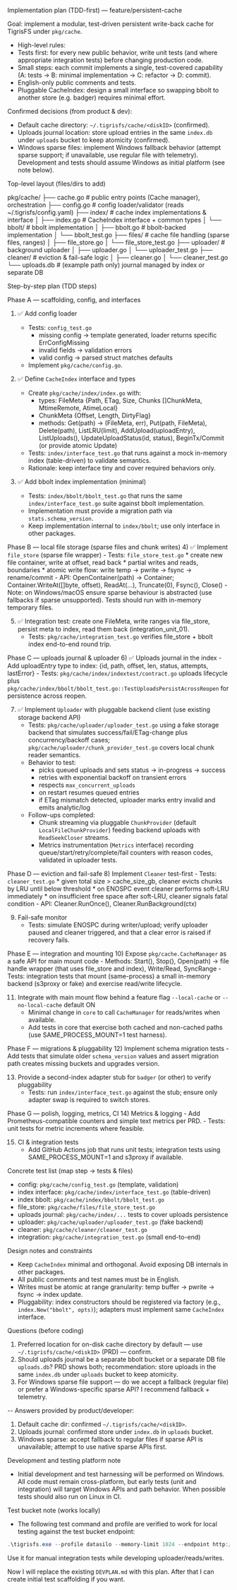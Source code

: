 Implementation plan (TDD-first) — feature/persistent-cache

Goal: implement a modular, test-driven persistent write-back cache for TigrisFS under `pkg/cache`.

- High-level rules:
- Tests first: for every new public behavior, write unit tests (and where appropriate integration tests) before changing production code.
- Small steps: each commit implements a single, test-covered capability (A: tests → B: minimal implementation → C: refactor → D: commit).
- English-only public comments and tests.
- Pluggable CacheIndex: design a small interface so swapping bbolt to another store (e.g. badger) requires minimal effort.
 
Confirmed decisions (from product & dev):
- Default cache directory: `~/.tigrisfs/cache/<diskID>` (confirmed).
- Uploads journal location: store upload entries in the same `index.db` under `uploads` bucket to keep atomicity (confirmed).
- Windows sparse files: implement Windows fallback behavior (attempt sparse support; if unavailable, use regular file with telemetry). Development and tests should assume Windows as initial platform (see note below).

Top-level layout (files/dirs to add)

pkg/cache/
  ├── cache.go            # public entry points (Cache manager), orchestration
  ├── config.go           # config loader/validator (reads ~/.tigrisfs/config.yaml)
  ├── index/              # cache index implementations & interface
  │    ├── index.go       # CacheIndex interface + common types
  │    └── bbolt/         # bbolt implementation
  │         ├── bbolt.go  # bbolt-backed implementation
  │         └── bbolt_test.go
  ├── files/              # cache file handling (sparse files, ranges)
  │    ├── file_store.go
  │    └── file_store_test.go
  ├── uploader/           # background uploader
  │    ├── uploader.go
  │    └── uploader_test.go
  ├── cleaner/            # eviction & fail-safe logic
  │    ├── cleaner.go
  │    └── cleaner_test.go
  └── uploads.db          # (example path only) journal managed by index or separate DB

Step-by-step plan (TDD steps)

Phase A — scaffolding, config, and interfaces
1) ✅ Add config loader
	- Tests: `config_test.go`
	  * missing config → template generated, loader returns specific ErrConfigMissing
	  * invalid fields → validation errors
	  * valid config → parsed struct matches defaults
	- Implement `pkg/cache/config.go`.

2) ✅ Define `CacheIndex` interface and types
	- Create `pkg/cache/index/index.go` with:
	  * types: FileMeta {Path, ETag, Size, Chunks []ChunkMeta, MtimeRemote, AtimeLocal}
	  * ChunkMeta {Offset, Length, DirtyFlag}
	  * methods: Get(path) -> (FileMeta, err), Put(path, FileMeta), Delete(path), ListLRU(limit), AddUpload(uploadEntry), ListUploads(), UpdateUploadStatus(id, status), BeginTx/Commit (or provide atomic Update)
	- Tests: `index/interface_test.go` that runs against a mock in-memory index (table-driven) to validate semantics.
	- Rationale: keep interface tiny and cover required behaviors only.

3) ✅ Add bbolt index implementation (minimal)
	- Tests: `index/bbolt/bbolt_test.go` that runs the same `index/interface_test.go` suite against bbolt implementation.
	- Implementation must provide a migration path via `stats.schema_version`.
	- Keep implementation internal to `index/bbolt`; use only interface in other packages.

Phase B — local file storage (sparse files and chunk writes)
4) ✅ Implement `file_store` (sparse file wrapper)
	- Tests: `file_store_test.go`
	  * create new file container, write at offset, read back
	  * partial writes and reads, boundaries
	  * atomic write flow: write temp → pwrite → fsync → rename/commit
	- API: OpenContainer(path) -> Container; Container.WriteAt([]byte, offset), ReadAt(...), Truncate(0), Fsync(), Close()
	- Note: on Windows/macOS ensure sparse behaviour is abstracted (use fallbacks if sparse unsupported). Tests should run with in-memory temporary files.

5) ✅ Integration test: create one FileMeta, write ranges via file_store, persist meta to index, read them back (integration_unit_01).
	- Tests: `pkg/cache/integration_test.go` verifies file_store + bbolt index end-to-end round trip.

Phase C — uploads journal & uploader
6) ✅ Uploads journal in the index
	- Add uploadEntry type to index: {id, path, offset, len, status, attempts, lastError}
	- Tests: `pkg/cache/index/indextest/contract.go` uploads lifecycle plus `pkg/cache/index/bbolt/bbolt_test.go::TestUploadsPersistAcrossReopen` for persistence across reopen.

7) ✅ Implement `Uploader` with pluggable backend client (use existing storage backend API)
	- Tests: `pkg/cache/uploader/uploader_test.go` using a fake storage backend that simulates success/fail/ETag-change plus concurrency/backoff cases; `pkg/cache/uploader/chunk_provider_test.go` covers local chunk reader semantics.
	- Behavior to test:
	  * picks queued uploads and sets status -> in-progress -> success
	  * retries with exponential backoff on transient errors
	  * respects `max_concurrent_uploads`
	  * on restart resumes queued entries
	  * if ETag mismatch detected, uploader marks entry invalid and emits analytic/log
	- Follow-ups completed:
	  * Chunk streaming via pluggable `ChunkProvider` (default `LocalFileChunkProvider`) feeding backend uploads with `ReadSeekCloser` streams.
	  * Metrics instrumentation (`Metrics` interface) recording queue/start/retry/complete/fail counters with reason codes, validated in uploader tests.

Phase D — eviction and fail-safe
8) Implement `Cleaner` test-first
	- Tests: `cleaner_test.go`
	  * given total size > cache_size_gb, cleaner evicts chunks by LRU until below threshold
	  * on ENOSPC event cleaner performs soft-LRU immediately
	  * on insufficient free space after soft-LRU, cleaner signals fatal condition
	- API: Cleaner.RunOnce(), Cleaner.RunBackground(ctx)

9) Fail-safe monitor
	- Tests: simulate ENOSPC during writer/upload; verify uploader paused and cleaner triggered, and that a clear error is raised if recovery fails.

Phase E — integration and mounting
10) Expose `pkg/cache.CacheManager` as a safe API for main mount code
	 - Methods: Start(), Stop(), Open(path) -> file handle wrapper (that uses file_store and index), Write/Read, SyncRange
	 - Tests: integration tests that mount (same-process) a small in-memory backend (s3proxy or fake) and exercise read/write lifecycle.

11) Integrate with main mount flow behind a feature flag `--local-cache` or `--no-local-cache` default ON
	 - Minimal change in `core` to call `CacheManager` for reads/writes when available.
	 - Add tests in core that exercise both cached and non-cached paths (use SAME_PROCESS_MOUNT=1 test harness).

Phase F — migrations & pluggability
12) Implement schema migration tests
	 - Add tests that simulate older `schema_version` values and assert migration path creates missing buckets and upgrades version.

13) Provide a second-index adapter stub for `badger` (or other) to verify pluggability
	 - Tests: run `index/interface_test.go` against the stub; ensure only adapter swap is required to switch stores.

Phase G — polish, logging, metrics, CI
14) Metrics & logging
	 - Add Prometheus-compatible counters and simple text metrics per PRD.
	 - Tests: unit tests for metric increments where feasible.

15) CI & integration tests
	 - Add GitHub Actions job that runs unit tests; integration tests using SAME_PROCESS_MOUNT=1 and s3proxy if available.

Concrete test list (map step -> tests & files)
- config: `pkg/cache/config_test.go` (template, validation)
- index interface: `pkg/cache/index/interface_test.go` (table-driven)
- index bbolt: `pkg/cache/index/bbolt/bbolt_test.go`
- file_store: `pkg/cache/files/file_store_test.go`
- uploads journal: `pkg/cache/index/...` tests to cover uploads persistence
- uploader: `pkg/cache/uploader/uploader_test.go` (fake backend)
- cleaner: `pkg/cache/cleaner/cleaner_test.go`
- integration: `pkg/cache/integration_test.go` (small end-to-end)

Design notes and constraints
- Keep `CacheIndex` minimal and orthogonal. Avoid exposing DB internals in other packages.
- All public comments and test names must be in English.
- Writes must be atomic at range granularity: temp buffer → pwrite → fsync → index update.
- Pluggability: index constructors should be registered via factory (e.g., `index.New("bbolt", opts)`); adapters must implement same `CacheIndex` interface.

Questions (before coding)
1. Preferred location for on-disk cache directory by default — use `~/.tigrisfs/cache/<diskID>` (PRD) — confirm.
2. Should uploads journal be a separate bbolt bucket or a separate DB file `uploads.db`? PRD shows both; recommendation: store uploads in the same `index.db` under `uploads` bucket to keep atomicity.
3. For Windows sparse file support — do we accept a fallback (regular file) or prefer a Windows-specific sparse API? I recommend fallback + telemetry.

-- Answers provided by product/developer:
1. Default cache dir: confirmed `~/.tigrisfs/cache/<diskID>`.
2. Uploads journal: confirmed store under `index.db` in `uploads` bucket.
3. Windows sparse: accept fallback to regular files if sparse API is unavailable; attempt to use native sparse APIs first.

Development and testing platform note
- Initial development and test harnessing will be performed on Windows. All code must remain cross-platform, but early tests (unit and integration) will target Windows APIs and path behavior. When possible tests should also run on Linux in CI.

Test bucket note (works locally)
- The following test command and profile are verified to work for local testing against the test bucket endpoint:

```powershell
.\tigrisfs.exe --profile datasilo --memory-limit 1024 --endpoint http://192.168.1.20:9000 test H:
```

Use it for manual integration tests while developing uploader/reads/writes.

Now I will replace the existing `DEVPLAN.md` with this plan. After that I can create initial test scaffolding if you want.